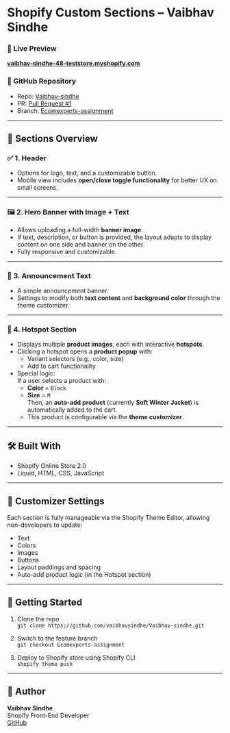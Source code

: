 # Shopify Custom Sections – Vaibhav Sindhe

### 🔗 Live Preview
[**vaibhav-sindhe-48-teststore.myshopify.com**](https://vaibhav-sindhe-48-teststore.myshopify.com/)

### 📂 GitHub Repository
- Repo: [Vaibhav-sindhe](https://github.com/vaibhavsindhe/Vaibhav-sindhe)
- PR: [Pull Request #1](https://github.com/vaibhavsindhe/Vaibhav-sindhe/pull/1)
- Branch: [Ecomexperts-assignment](https://github.com/vaibhavsindhe/Vaibhav-sindhe/tree/Ecomexperts-assignment)

---

## 🧩 Sections Overview

### ✅ 1. Header
- Options for logo, text, and a customizable button.
- Mobile view includes **open/close toggle functionality** for better UX on small screens.

---

### 🖼 2. Hero Banner with Image + Text
- Allows uploading a full-width **banner image**.
- If text, description, or button is provided, the layout adapts to display content on one side and banner on the other.
- Fully responsive and customizable.

---

### 📢 3. Announcement Text
- A simple announcement banner.
- Settings to modify both **text content** and **background color** through the theme customizer.

---

### 🎯 4. Hotspot Section
- Displays multiple **product images**, each with interactive **hotspots**.
- Clicking a hotspot opens a **product popup** with:
  - Variant selectors (e.g., color, size)
  - Add to cart functionality
- Special logic:  
  If a user selects a product with:
  - **Color** = `Black`
  - **Size** = `M`  
  Then, an **auto-add product** (currently **Soft Winter Jacket**) is automatically added to the cart.
  - This product is configurable via the **theme customizer**.

---

## 🛠 Built With
- Shopify Online Store 2.0
- Liquid, HTML, CSS, JavaScript

---

## 📌 Customizer Settings
Each section is fully manageable via the Shopify Theme Editor, allowing non-developers to update:
- Text
- Colors
- Images
- Buttons
- Layout paddings and spacing
- Auto-add product logic (in the Hotspot section)

---

## 🚀 Getting Started
1. Clone the repo  
   `git clone https://github.com/vaibhavsindhe/Vaibhav-sindhe.git`

2. Switch to the feature branch  
   `git checkout Ecomexperts-assignment`

3. Deploy to Shopify store using Shopify CLI  
   `shopify theme push`

---

## 🙌 Author
**Vaibhav Sindhe**  
Shopify Front-End Developer  
[GitHub](https://github.com/vaibhavsindhe)

